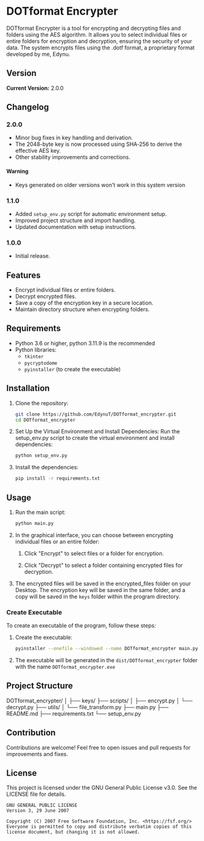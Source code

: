 # DOTformat Encrypter

DOTformat Encrypter is a tool for encrypting and decrypting files and folders using the AES algorithm. It allows you to select individual files or entire folders for encryption and decryption, ensuring the security of your data. The system encrypts files using the .dotf format, a proprietary format developed by me, Edynu.

## Version

**Current Version:** 2.0.0

## Changelog

### 2.0.0
- Minor bug fixes in key handling and derivation.
- The 2048-byte key is now processed using SHA‑256 to derive the effective AES key.
- Other stability improvements and corrections.

#### Warning
- Keys generated on older versions won't work in this system version

### 1.1.0
- Added `setup_env.py` script for automatic environment setup.
- Improved project structure and import handling.
- Updated documentation with setup instructions.

### 1.0.0
- Initial release.

## Features

- Encrypt individual files or entire folders.
- Decrypt encrypted files.
- Save a copy of the encryption key in a secure location.
- Maintain directory structure when encrypting folders.

## Requirements

- Python 3.6 or higher, python 3.11.9 is the recommended
- Python libraries:
  - `tkinter`
  - `pycryptodome`
  - `pyinstaller` (to create the executable)

## Installation

1. Clone the repository:
   ```sh
   git clone https://github.com/EdynuT/DOTformat_encrypter.git
   cd DOTformat_encrypter

2. Set Up the Virtual Environment and Install Dependencies: Run the setup_env.py script to create the virtual environment and install dependencies:
    ```sh
    python setup_env.py

3. Install the dependencies:
    ```sh
    pip install -r requirements.txt

## Usage

1. Run the main script:
    ```sh
    python main.py

2. In the graphical interface, you can choose between encrypting individual files or an entire folder:

    1. Click "Encrypt" to select files or a folder for encryption.
    
    2. Click "Decrypt" to select a folder containing encrypted files for decryption.

3. The encrypted files will be saved in the encrypted_files folder on your Desktop. The encryption key will be saved in the same folder, and a copy will be saved in the `keys` folder within the program directory.

### Create Executable

To create an executable of the program, follow these steps:

1. Create the executable:
    ```sh
    pyinstaller --onefile --windowed --name DOTformat_encrypter main.py

2. The executable will be generated in the `dist/DOTformat_encrypter` folder with the name `DOTformat_encrypter.exe`

## Project Structure

DOTformat_encrypter/
│
├── keys/
├── scripts/
│   ├── encrypt.py
│   └── decrypt.py
├── utils/
│   └── file_transform.py
├── main.py
├── README.md
├── requirements.txt
└── setup_env.py

## Contribution

Contributions are welcome! Feel free to open issues and pull requests for improvements and fixes.

## License

This project is licensed under the GNU General Public License v3.0. See the LICENSE file for details.

```plaintext
GNU GENERAL PUBLIC LICENSE
Version 3, 29 June 2007

Copyright (C) 2007 Free Software Foundation, Inc. <https://fsf.org/>
Everyone is permitted to copy and distribute verbatim copies of this license document, but changing it is not allowed.
